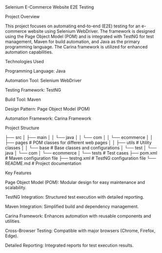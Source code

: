 Selenium E-Commerce Website E2E Testing

Project Overview

This project focuses on automating end-to-end (E2E) testing for an e-commerce website using Selenium WebDriver. The framework is designed using the Page Object Model (POM) and is integrated with TestNG for test management, Maven for build automation, and Java as the primary programming language. The Carina framework is utilized for enhanced automation capabilities.

Technologies Used

Programming Language: Java

Automation Tool: Selenium WebDriver

Testing Framework: TestNG

Build Tool: Maven

Design Pattern: Page Object Model (POM)

Automation Framework: Carina Framework

Project Structure

├── src
│   ├── main
│   │   └── java
│   │       └── com
│   │           └── ecommerce
│   │               ├── pages          # POM classes for different web pages
│   │               ├── utils          # Utility classes
│   │               └── base           # Base classes and configurations
│   └── test
│       └── java
│           └── com
│               └── ecommerce
│                   └── tests         # Test cases
├── pom.xml                           # Maven configuration file
├── testng.xml                        # TestNG configuration file
└── README.md                         # Project documentation

Key Features

Page Object Model (POM): Modular design for easy maintenance and scalability.

TestNG Integration: Structured test execution with detailed reporting.

Maven Integration: Simplified build and dependency management.

Carina Framework: Enhances automation with reusable components and utilities.

Cross-Browser Testing: Compatible with major browsers (Chrome, Firefox, Edge).

Detailed Reporting: Integrated reports for test execution results.
